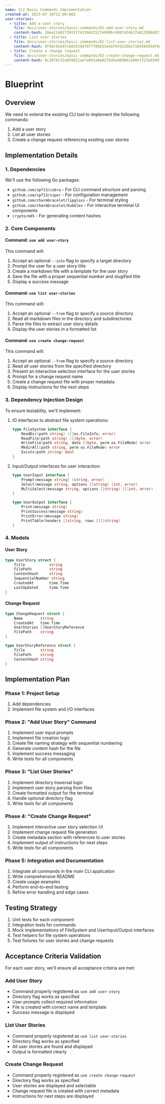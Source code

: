 ```yaml
---
name: CLI Basic Commands Implementation
created-at: 2023-07-18T12:00:00Z
user-stories:
  - title: Add a user story
    file: docs/user-stories/basic-commands/01-add-user-story.md
    content-hash: 10ea11401739317f4359d22527e990bc490f424637a812008dd73516850f7484
  - title: List user stories
    file: docs/user-stories/basic-commands/02-list-user-stories.md
    content-hash: 0f4dc91b4fcb02919df0f7f06833ae6f47d2286a716938d39476e2cbc3850879
  - title: Create a change request
    file: docs/user-stories/basic-commands/03-create-change-request.md
    content-hash: 8c2078c32a059d21ae7a041a0e8276d5e469882a00ef223a9509770c3d66f2b7
---
```


# Blueprint

## Overview

We need to extend the existing CLI tool to implement the following commands:
1. Add a user story
2. List all user stories
3. Create a change request referencing existing user stories

## Implementation Details

### 1. Dependencies

We'll use the following Go packages:

- `github.com/spf13/cobra` - For CLI command structure and parsing
- `github.com/spf13/viper` - For configuration management
- `github.com/charmbracelet/lipgloss` - For terminal styling
- `github.com/charmbracelet/bubbles` - For interactive terminal UI components
- `crypto/md5` - For generating content hashes

### 2. Core Components

#### Command: `usm add user-story`

This command will:
1. Accept an optional `--into` flag to specify a target directory
2. Prompt the user for a user story title
3. Create a markdown file with a template for the user story
4. Save the file with a proper sequential number and slugified title
5. Display a success message

#### Command: `usm list user-stories`

This command will:
1. Accept an optional `--from` flag to specify a source directory
2. Read all markdown files in the directory and subdirectories
3. Parse the files to extract user story details
4. Display the user stories in a formatted list

#### Command: `usm create change-request`

This command will:
1. Accept an optional `--from` flag to specify a source directory
2. Read all user stories from the specified directory
3. Present an interactive selection interface for the user stories
4. Prompt for a change request name
5. Create a change request file with proper metadata
6. Display instructions for the next steps

### 3. Dependency Injection Design

To ensure testability, we'll implement:

1. IO interfaces to abstract file system operations:
   ```go
   type FileSystem interface {
       ReadDir(path string) ([]os.FileInfo, error)
       ReadFile(path string) ([]byte, error)
       WriteFile(path string, data []byte, perm os.FileMode) error
       MkdirAll(path string, perm os.FileMode) error
       Exists(path string) bool
   }
   ```

2. Input/Output interfaces for user interaction:
   ```go
   type UserInput interface {
       Prompt(message string) (string, error)
       Select(message string, options []string) (int, error)
       MultiSelect(message string, options []string) ([]int, error)
   }
   
   type UserOutput interface {
       Print(message string)
       PrintSuccess(message string)
       PrintError(message string)
       PrintTable(headers []string, rows [][]string)
   }
   ```

### 4. Models

#### User Story
```go
type UserStory struct {
    Title           string
    FilePath        string
    ContentHash     string
    SequentialNumber string
    CreatedAt       time.Time
    LastUpdated     time.Time
}
```

#### Change Request
```go
type ChangeRequest struct {
    Name        string
    CreatedAt   time.Time
    UserStories []UserStoryReference
    FilePath    string
}

type UserStoryReference struct {
    Title       string
    FilePath    string
    ContentHash string
}
```

## Implementation Plan

### Phase 1: Project Setup

1. Add dependencies
2. Implement file system and I/O interfaces

### Phase 2: "Add User Story" Command

1. Implement user input prompts
2. Implement file creation logic
3. Create file naming strategy with sequential numbering
4. Generate content hash for the file
5. Implement success messaging
6. Write tests for all components

### Phase 3: "List User Stories"

1. Implement directory traversal logic
2. Implement user story parsing from files
3. Create formatted output for the terminal
4. Handle optional directory flag
5. Write tests for all components

### Phase 4: "Create Change Request"

1. Implement interactive user story selection UI
2. Implement change request file generation
3. Create metadata section with references to user stories
4. Implement output of instructions for next steps
5. Write tests for all components

### Phase 5: Integration and Documentation

1. Integrate all commands in the main CLI application
2. Write comprehensive README
3. Create usage examples
4. Perform end-to-end testing
5. Refine error handling and edge cases

## Testing Strategy

1. Unit tests for each component
2. Integration tests for commands
3. Mock implementations of FileSystem and UserInput/Output interfaces
4. Test helpers for file system operations
5. Test fixtures for user stories and change requests

## Acceptance Criteria Validation

For each user story, we'll ensure all acceptance criteria are met:

### Add User Story
- Command properly registered as `usm add user-story`
- Directory flag works as specified
- User prompts collect required information
- File is created with correct name and template
- Success message is displayed

### List User Stories
- Command properly registered as `usm list user-stories`
- Directory flag works as specified
- All user stories are found and displayed
- Output is formatted clearly

### Create Change Request
- Command properly registered as `usm create change-request`
- Directory flag works as specified
- User stories are displayed and selectable
- Change request file is created with correct metadata
- Instructions for next steps are displayed